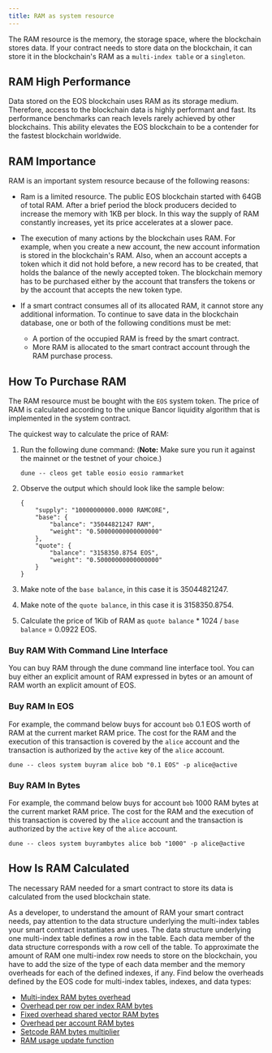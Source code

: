 ```yaml
---
title: RAM as system resource
---
```


The RAM resource is the memory, the storage space, where the blockchain stores data. If your contract needs to store data on the blockchain, it can store it in the blockchain's RAM as a `multi-index table` or a `singleton`.

## RAM High Performance

Data stored on the EOS blockchain uses RAM as its storage medium. Therefore, access to the blockchain data is highly performant and fast. Its performance benchmarks can reach levels rarely achieved by other blockchains. This ability elevates the EOS blockchain to be a contender for the fastest blockchain worldwide.

## RAM Importance

RAM is an important system resource because of the following reasons:

* Ram is a limited resource. The public EOS blockchain started with 64GB of total RAM. After a brief period the block producers decided to increase the memory with 1KB per block. In this way the supply of RAM constantly increases, yet its price accelerates at a slower pace.

* The execution of many actions by the blockchain uses RAM. For example, when you create a new account, the new account information is stored in the blockchain's RAM. Also, when an account accepts a token which it did not hold before, a new record has to be created, that holds the balance of the newly accepted token. The blockchain memory has to be purchased either by the account that transfers the tokens or by the account that accepts the new token type.

* If a smart contract consumes all of its allocated RAM, it cannot store any additional information. To continue to save data in the blockchain database, one or both of the following conditions must be met:

  * A portion of the occupied RAM is freed by the smart contract.
  * More RAM is allocated to the smart contract account through the RAM purchase process.

## How To Purchase RAM

The RAM resource must be bought with the `EOS` system token. The price of RAM is calculated according to the unique Bancor liquidity algorithm that is implemented in the system contract.

The quickest way to calculate the price of RAM:

1. Run the following dune command: (**Note:** Make sure you run it against the mainnet or the testnet of your choice.)

    ```shell
    dune -- cleos get table eosio eosio rammarket
    ```

2. Observe the output which should look like the sample below:  

    ```text
    {
        "supply": "10000000000.0000 RAMCORE",
        "base": {
            "balance": "35044821247 RAM",
            "weight": "0.50000000000000000"
        },
        "quote": {
            "balance": "3158350.8754 EOS",
            "weight": "0.50000000000000000"
        }
    }
    ```

3. Make note of the `base balance`, in this case it is 35044821247.
4. Make note of the `quote balance`, in this case it is 3158350.8754.
5. Calculate the price of 1Kib of RAM as `quote balance` * 1024 / `base balance` = 0.0922 EOS.

### Buy RAM With Command Line Interface

You can buy RAM through the dune command line interface tool. You can buy either an explicit amount of RAM expressed in bytes or an amount of RAM worth an explicit amount of EOS.

### Buy RAM In EOS

For example, the command below buys for account `bob` 0.1 EOS worth of RAM at the current market RAM price. The cost for the RAM and the execution of this transaction is covered by the `alice` account and the transaction is authorized by the `active` key of the `alice` account.

```shell
dune -- cleos system buyram alice bob "0.1 EOS" -p alice@active
```

### Buy RAM In Bytes

For example, the command below buys for account `bob` 1000 RAM bytes at the current market RAM price. The cost for the RAM and the execution of this transaction is covered by the `alice` account and the transaction is authorized by the `active` key of the `alice` account.

```shell
dune -- cleos system buyrambytes alice bob "1000" -p alice@active
```

## How Is RAM Calculated

The necessary RAM needed for a smart contract to store its data is calculated from the used blockchain state.

As a developer, to understand the amount of RAM your smart contract needs, pay attention to the data structure underlying the multi-index tables your smart contract instantiates and uses. The data structure underlying one multi-index table defines a row in the table. Each data member of the data structure corresponds with a row cell of the table.
To approximate the amount of RAM one multi-index row needs to store on the blockchain, you have to add the size of the type of each data member and the memory overheads for each of the defined indexes, if any. Find below the overheads defined by the EOS code for multi-index tables, indexes, and data types:

* [Multi-index RAM bytes overhead](https://github.com/AntelopeIO/leap/blob/f6643e434e8dc304bba742422dd036a6fbc1f039/libraries/chain/include/eosio/chain/contract_table_objects.hpp#L240)
* [Overhead per row per index RAM bytes](https://github.com/AntelopeIO/leap/blob/a4c29608472dd195d36d732052784aadc3a779cb/libraries/chain/include/eosio/chain/config.hpp#L109)
* [Fixed overhead shared vector RAM bytes](https://github.com/AntelopeIO/leap/blob/a4c29608472dd195d36d732052784aadc3a779cb/libraries/chain/include/eosio/chain/config.hpp#L108)
* [Overhead per account RAM bytes](https://github.com/AntelopeIO/leap/blob/a4c29608472dd195d36d732052784aadc3a779cb/libraries/chain/include/eosio/chain/config.hpp#L110)
* [Setcode RAM bytes multiplier](https://github.com/AntelopeIO/leap/blob/a4c29608472dd195d36d732052784aadc3a779cb/libraries/chain/include/eosio/chain/config.hpp#L111)
* [RAM usage update function](https://github.com/AntelopeIO/leap/blob/9f0679bd0a42d6c24a966bb79de6d8c0591872a5/libraries/chain/apply_context.cpp#L725)